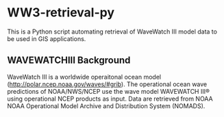 # WW3-retrieval-py
This is a Python script automating retrieval of WaveWatch III model data to be used in GIS applications. 

<H2>WAVEWATCHIII Background</H2>

WaveWatch III is a worldwide operaitonal ocean model (http://polar.ncep.noaa.gov/waves/#grib). The operational ocean wave predictions of NOAA/NWS/NCEP use the wave model WAVEWATCH III® using operational NCEP products as input. Data are retrieved from NOAA NOAA Operational Model Archive and Distribution System (NOMADS). 

